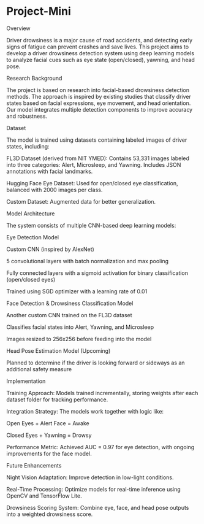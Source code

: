 # Project-Mini
Overview

Driver drowsiness is a major cause of road accidents, and detecting early signs of fatigue can prevent crashes and save lives. This project aims to develop a driver drowsiness detection system using deep learning models to analyze facial cues such as eye state (open/closed), yawning, and head pose.

Research Background

The project is based on research into facial-based drowsiness detection methods. The approach is inspired by existing studies that classify driver states based on facial expressions, eye movement, and head orientation. Our model integrates multiple detection components to improve accuracy and robustness.

Dataset

The model is trained using datasets containing labeled images of driver states, including:

FL3D Dataset (derived from NIT YMED): Contains 53,331 images labeled into three categories: Alert, Microsleep, and Yawning. Includes JSON annotations with facial landmarks.

Hugging Face Eye Dataset: Used for open/closed eye classification, balanced with 2000 images per class.

Custom Dataset: Augmented data for better generalization.

Model Architecture

The system consists of multiple CNN-based deep learning models:

Eye Detection Model

Custom CNN (inspired by AlexNet)

5 convolutional layers with batch normalization and max pooling

Fully connected layers with a sigmoid activation for binary classification (open/closed eyes)

Trained using SGD optimizer with a learning rate of 0.01

Face Detection & Drowsiness Classification Model

Another custom CNN trained on the FL3D dataset

Classifies facial states into Alert, Yawning, and Microsleep

Images resized to 256x256 before feeding into the model

Head Pose Estimation Model (Upcoming)

Planned to determine if the driver is looking forward or sideways as an additional safety measure

Implementation

Training Approach: Models trained incrementally, storing weights after each dataset folder for tracking performance.

Integration Strategy: The models work together with logic like:

Open Eyes + Alert Face = Awake

Closed Eyes + Yawning = Drowsy

Performance Metric: Achieved AUC = 0.97 for eye detection, with ongoing improvements for the face model.

Future Enhancements

Night Vision Adaptation: Improve detection in low-light conditions.

Real-Time Processing: Optimize models for real-time inference using OpenCV and TensorFlow Lite.

Drowsiness Scoring System: Combine eye, face, and head pose outputs into a weighted drowsiness score.
